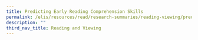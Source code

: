 ```yaml
---
title: Predicting Early Reading Comprehension Skills
permalink: /elis/resources/read/research-summaries/reading-viewing/predicting-early-reading-comprehension-skill/
description: ""
third_nav_title: Reading and Viewing
---
```

